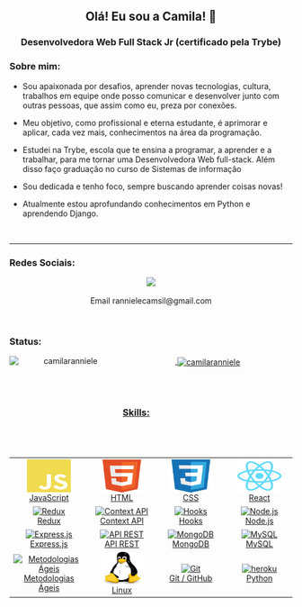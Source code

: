 <h2 align="center">Olá! Eu sou a Camila! 👋</h2>


<h3 align="center">Desenvolvedora Web Full Stack Jr (certificado pela Trybe)</h3>

### Sobre mim:

- <p>Sou apaixonada por desafios, aprender novas tecnologias, cultura, trabalhos em equipe onde posso comunicar e desenvolver junto com outras pessoas, que assim como eu, preza por conexões.</p>
- <p>Meu objetivo, como profissional e eterna estudante, é aprimorar e aplicar, cada vez mais, conhecimentos na área da programação.</p>
- <p>Estudei na Trybe, escola que te ensina a programar, a aprender e a trabalhar, para me tornar uma Desenvolvedora Web full-stack. Além disso faço graduação no curso de Sistemas de informação</p>
- <p>Sou dedicada e tenho foco, sempre buscando aprender coisas novas!</p>
- <p>Atualmente estou aprofundando conhecimentos em Python e aprendendo Django.</p>
<br>

------------------
### Redes Sociais:
 
<section align="center"> 
  <a href="https://www.linkedin.com/in/camila-ranniele" target="_blank"><img src="https://img.shields.io/badge/-LinkedIn-%230077B5?style=for-the-badge&logo=linkedin&logoColor=white" target="_blank"></a>
</section>

<p align="center">Email rannielecamsil@gmail.com</p>
<br>

### Status:
<section align="center">
  <a href="https://github.com/camilaranniele/">
  <p><p><img align="left" height="180px" width="40%" src="https://github-readme-stats.vercel.app/api/top-langs?username=camilaranniele&show_icons=true&locale=en&layout=compact&theme=highcontrast" alt="camilaranniele" /></p>

<p>&nbsp;<img align="center" height="180px" width="50%" src="https://github-readme-stats.vercel.app/api?username=camilaranniele&show_icons=true&locale=en&theme=highcontrast&count_private=true" alt="camilaranniele" /></p></p>
  </section>

<br><br>

### Skills:
  
<table align="center">
 <tr>
  <td align="center" width="180">   
   <img align="center" alt="Js" height="60" width="80" src="https://raw.githubusercontent.com/devicons/devicon/master/icons/javascript/javascript-plain.svg"></img><br>JavaScript
  </td> 
  <td align="center" width="180">   
   <img align="center" alt="HTML" height="60" width="80" src="https://raw.githubusercontent.com/devicons/devicon/master/icons/html5/html5-original.svg"></img><br>HTML
  </td>
  <td align="center" width="180">   
   <img align="center" alt="CSS" height="60" width="80" src="https://raw.githubusercontent.com/devicons/devicon/master/icons/css3/css3-original.svg"></img>
  <br>CSS
  </td>
  </td>
  <td align="center" width="180">   
   <img align="center" alt="React" height="60" width="80" src="https://raw.githubusercontent.com/devicons/devicon/master/icons/react/react-original.svg"></img><br>React
  </td>
 </tr>
 
  <tr>
  <td align="center" width="180">   
   <img align="center" alt="Redux" height="60" width="60" src="https://cdn.iconscout.com/icon/free/png-256/redux-283024.png"></img><br>Redux
  </td> 
  <td align="center" width="180">   
   <img align="center" alt="Context API" height="70" width="70" src="https://img.icons8.com/nolan/512/react-native.png"></img><br>Context API
  </td>
  <td align="center" width="180">   
   <img align="center" alt="Hooks" height="60" width="60" src="https://img.icons8.com/office/480/000000/react.png"></img><br>Hooks
  </td>
  </td>
  <td align="center" width="180">   
   <img align="center" alt="Node.js" height="60" width="80" src="https://upload.wikimedia.org/wikipedia/commons/thumb/d/d9/Node.js_logo.svg/1280px-Node.js_logo.svg.png"></img><br>Node.js
  </td>
 </tr>
   
 <tr>
  <td align="center" width="180">   
   <img align="center" alt="Express.js" height="60" width="60" src="https://cdn.iconscout.com/icon/free/png-256/node-js-1174925.png"></img><br>Express.js
  </td> 
  <td align="center" width="180">   
   <img align="center" alt="API REST" height="60" width="80" src="https://bitvoice.com.br/logon.png"></img><br>API REST
  </td>
  <td align="center" width="180">   
   <img align="center" alt="MongoDB" height="60" width="60" src="https://img.icons8.com/color/144/000000/mongodb.png"></img><br>MongoDB
  </td>
  </td>
  <td align="center" width="180">   
   <img align="center" alt="MySQL" height="75" width="75" src="https://img.icons8.com/fluency/144/000000/mysql-logo.png"></img><br>MySQL
  </td>
 </tr>
 
 <tr>
  <td align="center" width="180">   
   <img align="center" alt="Metodologias Ágeis" height="60" width="60" src="https://img.icons8.com/external-sketchy-juicy-fish/144/000000/external-agile-agile-development-sketchy-sketchy-juicy-fish-2.png"></img><br>Metodologias Ágeis
  </td> 
  <td align="center" width="180">   
   <img align="center" alt="Linux" height="60" width="80" src="https://raw.githubusercontent.com/devicons/devicon/master/icons/linux/linux-original.svg"></img><br>Linux
  </td>
  <td align="center" width="180">   
   <img align="center" alt="Git" height="60" width="80" src="https://www.vectorlogo.zone/logos/git-scm/git-scm-icon.svg"></img><br>Git / GitHub 
  </td>
  </td>
  <td align="center" width="180">
   <img align="center" alt="heroku" height="60" width="60" src="https://upload.wikimedia.org/wikipedia/commons/thumb/c/c3/Python-logo-notext.svg/800px-Python-logo-notext.svg.png"></img><br>Python 
     </td>
 </tr>
</table>
<br><br>
